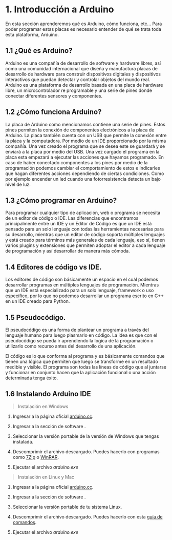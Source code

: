 # **1. Introducción a Arduino**

En esta sección aprenderemos qué es Arduino, cómo funciona, etc… Para poder programar estas placas es necesario entender de qué se trata toda esta plataforma, Arduino. 

## **1.1 ¿Qué es Arduino?**
Arduino es una compañía de desarrollo de software y hardware libres, así como una comunidad internacional que diseña y manufactura placas de desarrollo de hardware para construir dispositivos digitales y dispositivos interactivos que puedan detectar y controlar objetos del mundo real. Arduino es una plataforma de desarrollo basada en una placa de hardware libre, un microcontrolador re programable y una serie de pines donde conectar diferentes sensores y componentes. 

## **1.2 ¿Cómo funciona Arduino?**
La placa de Arduino como mencionamos contiene una serie de pines. Estos pines permiten la conexión de componentes electrónicos a la placa de Arduino. La placa también cuenta con un USB que permite la conexión entre la placa y la computadora. Por medio de un IDE proporcionado por la misma compañía. Una vez creado el programa que se desea este se guardará y se enviará a la placa por medio del USB. Una vez cargado el programa en la placa esta empezará a ejecutar las acciones que hayamos programado. En caso de haber conectado componentes a los pines por medio de la programación podemos cambiar el comportamiento de estos e indicarles que hagan diferentes acciones dependiendo de ciertas condiciones. Como por ejemplo encender un led cuando una fotorresistencia detecta un bajo nivel de luz.

## **1.3 ¿Cómo programar en Arduino?**
Para programar cualquier tipo de aplicación, web o programa se necesita de un editor de código o IDE. Las diferencias que encontramos principalmente entre un IDE y un Editor de Código es que un IDE está pensado para un solo lenguaje con todas las herramientas necesarias para su desarrollo, mientras que un editor de código soporta múltiples lenguajes y está creado para términos más generales de cada lenguaje, eso sí, tienen varios plugins y extensiones que permiten adoptar el editor a cada lenguaje de programación y así desarrollar de manera más cómoda. 

## **1.4 Editores de código vs IDE.**
Los editores de código son básicamente un espacio en el cuál podemos desarrollar programas en múltiples lenguajes de programación. Mientras que un IDE está especializado para un solo lenguaje, framework o uso específico, por lo que no podemos desarrollar un programa escrito en C++ en un IDE creado para Python.

## **1.5 Pseudocódigo.**
El pseudocódigo es una forma de plantear un programa a través del lenguaje humano para luego plasmarlo en código. La idea es que con el pseudocódigo se pueda ir aprendiendo la lógica de la programación o utilizarlo como recurso antes del desarrollo de una aplicación.

El código es lo que conforma al programa y es básicamente comandos que tienen una lógica que permiten que luego se transforme en un resultado medible y visible. El programa son todas las líneas de código que al juntarse y funcionar en conjunto hacen que la aplicación funcional o una acción determinada tenga éxito.

## **1.6 Instalando Arduino IDE**

> Instalación en Windows 

1. Ingresar a la página oficial [arduino.cc](https://www.arduino.cc/).

2. Ingresar a la sección de software .
3. Seleccionar la versión portable de la versión de Windows que tengas instalada.
4. Descomprimir el archivo descargado. Puedes hacerlo con programas como [7Zip](https://www.7-zip.org/) o [WinRAR](https://www.win-rar.com/start.html?&L=6).
5. Ejecutar el archivo *arduino.exe*

> Instalación en Linux y Mac

1. Ingresar a la página oficial [arduino.cc](https://www.arduino.cc/).

2. Ingresar a la sección de software .
3. Seleccionar la versión portable de tu sistema Linux.
4. Descomprimir el archivo descargado. Puedes hacerlo con esta [guía de comandos](https://es.ccm.net/ordenadores/linux/2370-comprimir-y-descomprimir-archivos-desde-el-shell-de-linux/).
5. Ejecutar el archivo *arduino.exe*

